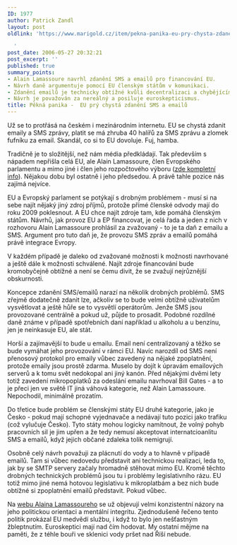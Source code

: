 ```yaml
---
ID: 1977
author: Patrick Zandl
layout: post
oldlink: 'https://www.marigold.cz/item/pekna-panika-eu-pry-chysta-zdaneni-sms-a-emailu

  '
post_date: 2006-05-27 20:32:21
post_excerpt: ''
published: true
summary_points:
- Alain Lamassoure navrhl zdanění SMS a emailů pro financování EU.
- Návrh daně argumentuje pomocí EU členským státům v komunikaci.
- Zdanění emailů je technicky obtížné kvůli decentralizaci a chybějícím mikroplatbám.
- Návrh je považován za nereálný a posiluje euroskepticismus.
title: Pěkná panika -  EU prý chystá zdanění SMS a emailů
---
```


<p>Už se to protřásá na českém i mezinárodním internetu. EU se chystá zdanit emaily a SMS zprávy, platit se má zhruba 40 halířů za SMS zprávu a zlomek fufníku za email. Skandál, co si to EU dovoluje. Fuj, hamba. </p>

<p>Tradičně je to složitější, než nám média předkládají. Tak především s nápadem nepřišla celá EU, ale Alain Lamassoure, člen Evropského parlamentu a mimo jiné i člen jeho rozpočtového výboru (<a href="http://www.europarl.europa.eu/members/archive/alphaOrder/view.do?id=1204&amp;language=en">zde kompletní info</a>). Nějakou dobu byl ostatně i jeho předsedou. A právě tahle pozice nás zajímá nejvíce. </p>

<p>EU a Evropský parlament se potýkají s drobným problémem - musí si na sebe najít nějaký jiný zdroj příjmů, protože přímé členské odvody mají do roku 2009 poklesnout. A EU chce najít zdroje tam, kde pomáhá členským státům. Návrhů, jak provoz EU a EP financovat, je celá řada a jeden z nich v rozhovoru Alain Lamassoure prohlásil za zvažovaný - to je ta daň z emailu a SMS. Argument pro tuto daň je, že provozu SMS zpráv a emailů pomáhá právě integrace Evropy.</p>

<p>V každém případě je daleko od zvažované možnosti k možnosti navrhované a ještě dále k možnosti schválené. Najít zdroje financování bude kromobyčejně obtížné a není se čemu divit, že se zvažují nejrůznější obskurnosti. </p>

<p>Koncepce zdanění SMS/emailů narazí na několik drobných problémů. SMS zřejmě dodatečně zdanit lze, ačkoliv se to bude velmi obtížně uživatelům vysvětlovat a ještě hůře se to vysvětlí operátorům. Jenže SMS jsou provozované centrálně a pokud už, půjde to prosadit. Podobné rozdílné daně známe v případě spotřebních daní například u alkoholu a u benzínu, jen je neinkasuje EU, ale stát. </p>

<p>Horší a zajímavější to bude u emailu. Email není centralizovaný a těžko se bude vymáhat jeho provozování v rámci EU. Navíc narozdíl od SMS není přenosový protokol pro emaily vůbec zavedený na nějaké zpoplatnění, protože emaily jsou prostě zdarma. Muselo by dojít k úpravám emailových serverů a k tomu svět nedokopal ani jiný kanón. Před nějakými dvěmi lety totiž zavedení mikropoplatků za odeslání emailu navrhoval Bill Gates - a to je přeci jen ve světě IT jiná váhová kategorie, než Alain Lamassoure. Nepochodil, minimálně prozatím. </p>

<p>Do třetice bude problém se členskými státy EU druhé kategorie, jako je Česko - pokud mají schopné vyjednavače a nedávají tuto pozici jako trafiku (což vylučuje Česko). Tyto státy mohou logicky namítnout, že volný pohyb pracovních sil je jim upřen a že tedy nemusí akceptovat internatcioanlitu SMS a emailů, když jejich občané zdaleka tolik nemigrují. </p>

<p>Osobně celý návrh považuji za plácnutí do vody a to hlavně v případě emailů. Tam si vůbec nedovedu představit ani technickou realizaci, leda to, jak by se SMTP servery začaly hromadně stěhovat mimo EU. Kromě těchto drobných technických problémů jsou tu i problémy legislativního rázu. EU totiž mimo jiné nemá hotovou legislativu k mikroplatbám a bez nich bude obtížné si zpoplatnění emailů představit. Pokud vůbec. </p>

<p>Na <a href="http://www.alainlamassoure.com/">webu Alaina Lamassoureho</a> se už objevují velmi konzistentní názory na jeho politickou orientaci a mentální integritu. Zjednodušeně řečeno tento politik prokázal EU medvědí službu, i když to bylo jen nešťastným žbleptnutím.  Euroskeptici mají nad čím hodovat. My ostatní mějme na paměti, že z téhle bouři ve sklenici vody pršet nad Říší nebude.
</p>